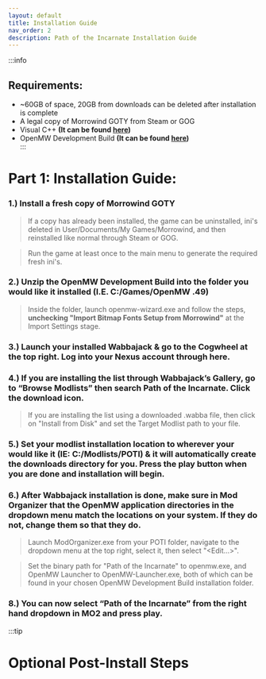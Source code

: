 ```yaml
---
layout: default
title: Installation Guide
nav_order: 2
description: Path of the Incarnate Installation Guide
---
```


:::info
## **Requirements:**
- ~60GB of space, 20GB from downloads can be deleted after installation is complete 
- A legal copy of Morrowind GOTY from Steam or GOG
- Visual C++ **(It can be found [here](https://aka.ms/vs/17/release/vc_redist.x64.exe))**
- OpenMW Development Build **(It can be found [here](https://gitlab.com/OpenMW/openmw/-/jobs/artifacts/master/raw/OpenMW_MSVC2022_64_RelWithDebInfo_master.zip?job=Windows_MSBuild_RelWithDebInfo))**  
:::

# **Part 1: Installation Guide:**

### 1.) Install a fresh copy of Morrowind GOTY

> If a copy has already been installed, the game can be uninstalled, ini's deleted in User/Documents/My Games/Morrowind, and then reinstalled like normal through Steam or GOG.

> Run the game at least once to the main menu to generate the required fresh ini's.

### 2.) Unzip the OpenMW Development Build into the folder you would like it installed (I.E. C:/Games/OpenMW .49)

> Inside the folder, launch openmw-wizard.exe and follow the steps, **unchecking "Import Bitmap Fonts Setup from Morrowind"** at the Import Settings stage. 

### 3.) Launch your installed Wabbajack & go to the Cogwheel at the top right. Log into your Nexus account through here.

### 4.) If you are installing the list through Wabbajack’s Gallery, go to “Browse Modlists” then search Path of the Incarnate. Click the download icon.

> If you are installing the list using a downloaded .wabba file, then click on "Install from Disk" and set the Target Modlist path to your file.

### 5.) Set your modlist installation location to wherever your would like it (IE: C:/Modlists/POTI) & it will automatically create the downloads directory for you. Press the play button when you are done and installation will begin.

### 6.) After Wabbajack installation is done, make sure in Mod Organizer that the OpenMW application directories in the dropdown menu match the locations on your system. If they do not, change them so that they do.

> Launch ModOrganizer.exe from your POTI folder, navigate to the dropdown menu at the top right, select it, then select "<Edit...>".

> Set the binary path for "Path of the Incarnate" to openmw.exe, and OpenMW Launcher to OpenMW-Launcher.exe, both of which can be found in your chosen OpenMW Development Build installation folder. 

### 8.) You can now select “Path of the Incarnate” from the right hand dropdown in MO2 and press play.

:::tip
# Optional Post-Install Steps
